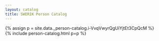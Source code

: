 ```yaml
---
layout: catalog
title: SWERIK Person Catalog
---
```

{% assign p = site.data._person-catalog.i-VvqVwyrQgUiYjtEt3CpQcM %}
{% include person-catalog.html p=p %}

